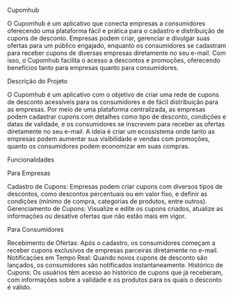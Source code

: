 Cupomhub

O Cupomhub é um aplicativo que conecta empresas a consumidores oferecendo uma plataforma fácil e prática para o cadastro e distribuição de cupons de desconto. 
Empresas podem criar, gerenciar e divulgar suas ofertas para um público engajado, enquanto os consumidores se cadastram para receber cupons de diversas empresas diretamente no seu e-mail. 
Com isso, o Cupomhub facilita o acesso a descontos e promoções, oferecendo benefícios tanto para empresas quanto para consumidores.

Descrição do Projeto

O Cupomhub é um aplicativo com o objetivo de criar uma rede de cupons de desconto acessíveis para os consumidores e de fácil distribuição para as empresas. 
Por meio de uma plataforma centralizada, as empresas podem cadastrar cupons com detalhes como tipo de desconto, condições e datas de validade, e os consumidores se inscrevem para receber as ofertas diretamente no seu e-mail.
A ideia é criar um ecossistema onde tanto as empresas podem aumentar sua visibilidade e vendas com promoções, quanto os consumidores podem economizar em suas compras.

Funcionalidades

Para Empresas

Cadastro de Cupons: Empresas podem criar cupons com diversos tipos de descontos, como descontos percentuais ou em valor fixo, e definir as condições (mínimo de compra, categorias de produtos, entre outros).
Gerenciamento de Cupons: Visualize e edite os cupons criados, atualize as informações ou desative ofertas que não estão mais em vigor.

Para Consumidores

Recebimento de Ofertas: Após o cadastro, os consumidores começam a receber cupons exclusivos de empresas parceiras diretamente no e-mail.
Notificações em Tempo Real: Quando novos cupons de desconto são lançados, os consumidores são notificados instantaneamente.
Histórico de Cupons: Os usuários têm acesso ao histórico de cupons que já receberam, com informações sobre a validade e os produtos para os quais o desconto é válido.
